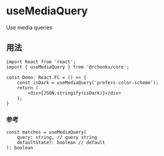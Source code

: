 # useMediaQuery

Use media queries

## 用法

```tsx
import React from 'react';
import { useMediaQuery } from '@rchooks/core';

const Demo: React.FC = () => {
    const isDark = useMediaQuery('prefers-color-scheme');
    return (
        <div>{JSON.stringify(isDark)}</div>
    );
}
```

### 参考

```tsx
const matches = useMediaQuery(
    query: string, // query string
    defaultState?: boolean // default
): boolean
```
